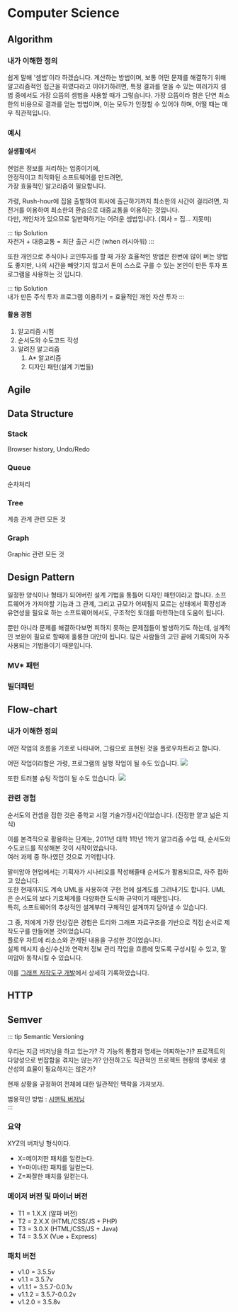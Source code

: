 # Computer Science

## Algorithm

### 내가 이해한 정의

쉽게 말해 '셈법'이라 하겠습니다. 계산하는 방법이며, 보통 어떤 문제를 해결하기 위해 알고리즘적인 접근을 하였다라고 이야기하려면, 특정 결과를 얻을 수 있는 여러가지 셈법 중에서도 가장 으뜸의 셈법을 사용할 때가
그렇습니다. 가장 으뜸이라 함은 단연 최소한의 비용으로 결과를 얻는 방법이며, 이는 모두가 인정할 수 있어야 하며, 어떨 때는 매우 직관적입니다.

### 예시

#### 실생활에서

현업은 정보를 처리하는 업종이기에,  
안정적이고 최적화된 소프트웨어를 만드려면,  
가장 효율적인 알고리즘이 필요합니다.

가령, Rush-hour에 집을 출발하여 회사에 출근하기까지 최소한의 시간이 걸리려면, 자전거를 이용하여 최소한의 환승으로 대중교통을 이용하는 것입니다.  
다만, 개인차가 있으므로 일반화하기는 어려운 셈법입니다. (회사 = 집... 지못미)

::: tip Solution  
자전거 + 대중교통 = 최단 출근 시간 (when 러시아워)
:::

또한 개인으로 주식이나 코인투자를 할 때 가장 효율적인 방법은 한번에 많이 버는 방법도 좋지만, 나의 시간을 빼앗기지 않고서 돈이 스스로 구를 수 있는 본인이 만든 투자 프로그램을 사용하는 것 입니다.

::: tip Solution  
내가 만든 주식 투자 프로그램 이용하기 = 효율적인 개인 자산 투자
:::

<embed-video/>

#### 활용 경험

1. 알고리즘 시험
2. 순서도와 수도코드 작성
3. 알려진 알고리즘
    1. A* 알고리즘
    2. 디자인 패턴(설계 기법들)


## Agile

## Data Structure

### Stack
Browser history, Undo/Redo

### Queue
순차처리

### Tree
계층 관계 관련 모든 것

### Graph
Graphic 관련 모든 것

## Design Pattern


일정한 양식이나 형태가 되어버린 설계 기법을 통틀어 디자인 패턴이라고 합니다. 소프트웨어가 가져야할 기능과 그 관계, 그리고 규모가 어찌될지 모르는 상태에서 확장성과 유연성을 필요로 하는 소프트웨어에서도, 구조적인
토대를 마련하는데 도움이 됩니다.

뿐만 아니라 문제를 해결하다보면 피하지 못하는 문제점들이 발생하기도 하는데, 설계적인 보완이 필요로 할때에 훌륭한 대안이 됩니다. 많은 사람들의 고민 끝에 기록되어 자주 사용되는 기법들이기 때문입니다.

### MV* 패턴

### 빌더패턴

## Flow-chart

### 내가 이해한 정의

어떤 작업의 흐름을 기호로 나타내어, 그림으로 표현된 것을 플로우차트라고 합니다.

어떤 작업이라함은 가령, 프로그램의 실행 작업이 될 수도 있습니다.
![](https://ww.namu.la/s/88c4fc388b83e479cb707d52b25c3b6483eb5931cf295ffae12b799f78ddc3487907bd1dbf951773f60bae9444d261a4e53e7f0f9b3e9fd8edcacf68f0e4b8f60ac3068f95bbe08295447a3397383749874bfc8402122d5cd689018a42858de7)

또한 트러블 슈팅 작업이 될 수도 있습니다.
![](https://ww.namu.la/s/87e31ced70614e3333837507d9a5f094811249ae5b81c8a04dce2c16b7cf60a57cf97f36b08731cccea7f8920f63681dac6fa33ba71fb97c63c977bfb4406971fc2082720ee2e52b7d1045ba962248653a944c3f14b4881112b4a7f3328895f6)

### 관련 경험

순서도의 컨셉을 접한 것은 중학교 시절 기술가정시간이었습니다. (진정한 얕고 넓은 지식)

이를 본격적으로 활용하는 단계는, 2011년 대학 1학년 1학기 알고리즘 수업 때, 순서도와 수도코드를 작성해본 것이 시작이었습니다.  
여러 과제 중 하나였던 것으로 기억합니다.

말미암아 현업에서는 기획자가 시나리오를 작성해줄때 순서도가 활용되므로, 자주 접하고 있습니다.   
또한 현재까지도 계속 UML을 사용하여 구현 전에 설계도를 그려내기도 합니다. UML은 순서도의 보다 기호체계를 다양화한 도식화 규약이기 때문입니다.  
특히, 소프트웨어의 추상적인 설계부터 구체적인 설계까지 담아낼 수 있습니다.

그 중, 저에게 가장 인상깊은 경험은 트리와 그래프 자료구조를 기반으로 직접 순서로 제작도구를 만들어본 것이었습니다.  
플로우 차트에 리소스와 관계된 내용을 구성한 것이었습니다.    
실제 메시지 송신/수신과 연락처 정보 관리 작업을 흐름에 맞도록 구성시킬 수 있고, 말미암아 동작시킬 수 있습니다.

이를 [그래프 저작도구 개발](/portfolio/experience/workflow-editor.html#그래프-저작도구-개발)에서 상세히 기록하였습니다.


## HTTP

## Semver

::: tip Semantic Versioning  

우리는 지금 버저닝을 하고 있는가?
각 기능의 통합과 명세는 어찌하는가?
프로젝트의 다양성으로 번잡함을 겪지는 않는가?
안전하고도 직관적인 프로젝트 현황의 명세로 생산성의 효율이 필요하지는 않은가?

현재 상황을 규정하여 전체에 대한 일관적인 맥락을 가져보자.

범용적인 방법 : [시맨틱 버저닝](https://semver.org/spec/v2.0.0.html)  
:::


### 요약

XYZ의 버저닝 형식이다.
- X=메이저한 패치를 일컫는다.
- Y=마이너한 패치를 일컫는다.
- Z=짜잘한 패치를 일컫는다.

### 메이저 버전 및 마이너 버전

- T1 = 1.X.X (알파 버전)
- T2 = 2.X.X (HTML/CSS/JS + PHP)
- T3 = 3.0.X (HTML/CSS/JS + Java)
- T4 = 3.5.X (Vue + Express)

### 패치 버전

- v1.0 = 3.5.5v
- v1.1 = 3.5.7v
- v1.1.1 = 3.5.7-0.0.1v
- v1.1.2 = 3.5.7-0.0.2v
- v1.2.0 = 3.5.8v
